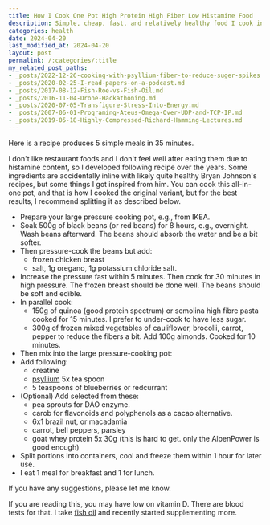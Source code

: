 ```yaml
---
title: How I Cook One Pot High Protein High Fiber Low Histamine Food
description: Simple, cheap, fast, and relatively healthy food I cook in 35 minutes.
categories: health
date: 2024-04-20
last_modified_at: 2024-04-20
layout: post
permalink: /:categories/:title
my_related_post_paths:
- _posts/2022-12-26-cooking-with-psyllium-fiber-to-reduce-suger-spikes.md
- _posts/2020-02-25-I-read-papers-on-a-podcast.md
- _posts/2017-08-12-Fish-Roe-vs-Fish-Oil.md
- _posts/2016-11-04-Drone-Hackathoning.md
- _posts/2020-07-05-Transfigure-Stress-Into-Energy.md
- _posts/2007-06-01-Programing-Ateus-Omega-Over-UDP-and-TCP-IP.md
- _posts/2019-05-18-Highly-Compressed-Richard-Hamming-Lectures.md
---
```


Here is a recipe produces 5 simple meals in 35 minutes.

I don't like restaurant foods and I don't feel well after eating them due to histamine content, 
so I developed following recipe over the years.
Some ingredients are accidentally inline with likely quite healthy Bryan Johnson's recipes, but some things I got inspired from him.
You can cook this all-in-one pot, and that is how I cooked the original variant, but for the best results, I recommend splitting it as described below.

- Prepare your large pressure cooking pot, e.g., from IKEA.
- Soak 500g of black beans (or red beans) for 8 hours, e.g., overnight. Wash beans afterward. The beans should absorb the water and be a bit softer.
- Then pressure-cook the beans but add:
  - frozen chicken breast
  - salt, 1g oregano, 1g potassium chloride salt.
- Increase the pressure fast within 5 minutes. Then cook for 30 minutes in high pressure. The frozen breast should be done well. The beans should be soft and edible.
- In parallel cook:
	- 150g of quinoa (good protein spectrum) or semolina high fibre pasta cooked for 15 minutes. I prefer to under-cook to have less sugar.
	- 300g of frozen mixed vegetables of cauliflower, brocolli, carrot, pepper to reduce the fibers a bit. Add 100g almonds. Cooked for 10 minutes.
- Then mix into the large pressure-cooking pot:
- Add following:
  - creatine
  - [psyllium](/health/cooking-with-psyllium-fiber-to-reduce-suger-spikes) 5x tea spoon
  - 5 teaspoons of blueberries or redcurrant
- (Optional) Add selected from these:
	- pea sprouts for DAO enzyme.
	- carob for flavonoids and polyphenols as a cacao alternative.
	- 6x1 brazil nut, or macadamia
	- carrot, bell peppers, parsley
	- goat whey protein 5x 30g (this is hard to get. only the AlpenPower is good enough)
- Split portions into containers, cool and freeze them within 1 hour for later use.
- I eat 1 meal for breakfast and 1 for lunch.

If you have any suggestions, please let me know.

If you are reading this, you may have low on vitamin D. There are blood tests for that. I take [fish oil](/health/Fish-Roe-vs-Fish-Oil) and recently started supplementing more.